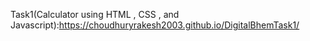 Task1(Calculator using HTML , CSS , and Javascript):https://choudhuryrakesh2003.github.io/DigitalBhemTask1/
